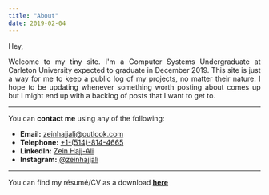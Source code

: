 ```yaml
---
title: "About"
date: 2019-02-04
---
```


<DIV align="justify">
Hey,

Welcome to my tiny site. I'm a Computer Systems Undergraduate at Carleton University expected to graduate in December 2019. This site is just a way for me to keep a public log of my projects, no matter their nature. I hope to be updating whenever something worth posting about comes up but I might end up with a backlog of posts that I want to get to. 

---

You can **contact me** using any of the following:

* **Email:** [zeinhajjali@outlook.com](mailto:zeinhajjali@outlook.com)
* **Telephone:** [+1-(514)-814-4665](tel:+15148144665)
* **LinkedIn:** [Zein Hajj-Ali](https://linkedin.com/in/zeinhajjali)
* **Instagram:** [@zeinhajjali](https://instagram.com/zeinhajjali)

---

You can find my résumé/CV as a download [**here**](https://github.com/ZeinHajjAli/ZeinHajjAli.github.io/raw/master/media/resume/ZeinHajjAli-Resume.pdf)

</DIV>